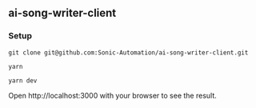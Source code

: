 ## ai-song-writer-client

### Setup

```
git clone git@github.com:Sonic-Automation/ai-song-writer-client.git

yarn

yarn dev

```

Open http://localhost:3000 with your browser to see the result.
